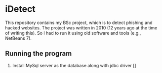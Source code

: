 # iDetect
 
This repository contains my BSc project, which is to detect phishing and hacked websites. The project was written in 2010 (12 years ago at the time of writing this). So I had to run it using old software and tools (e.g., NetBeans 7). 

## Running the program
1. Install MySql server as the database along with jdbc driver []
